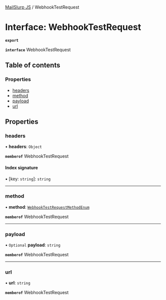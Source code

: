 [MailSlurp JS](../README.md) / WebhookTestRequest

# Interface: WebhookTestRequest

**`export`**

**`interface`** WebhookTestRequest

## Table of contents

### Properties

- [headers](WebhookTestRequest.md#headers)
- [method](WebhookTestRequest.md#method)
- [payload](WebhookTestRequest.md#payload)
- [url](WebhookTestRequest.md#url)

## Properties

### headers

• **headers**: `Object`

**`memberof`** WebhookTestRequest

#### Index signature

▪ [key: `string`]: `string`

___

### method

• **method**: [`WebhookTestRequestMethodEnum`](../enums/WebhookTestRequestMethodEnum.md)

**`memberof`** WebhookTestRequest

___

### payload

• `Optional` **payload**: `string`

**`memberof`** WebhookTestRequest

___

### url

• **url**: `string`

**`memberof`** WebhookTestRequest
